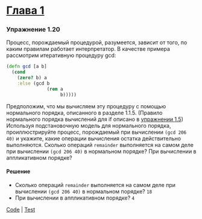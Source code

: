 # [Глава 1](../index.md#Глава-1-Построение-абстракций-с-помощью-процедур)

### Упражнение 1.20
Процесс, порождаемый процедурой, разумеется, зависит от того, по каким правилам работает интерпретатор. В качестве примера рассмотрим итеративную процедуру gcd:
```clojure
(defn gcd [a b]
  (cond
    (zero? b) a
    :else (gcd b
               (rem a
                    b)))))
```
Предположим, что мы вычисляем эту процедуру с помощью нормального порядка, описанного в разделе 1.1.5. (Правило нормального порядка вычислений для if описано в [упражнении 1.5](./ex_1_05.md)) Используя подстановочную модель для нормального порядка, проиллюстрируйте процесс, порождаемый при вычислении `(gcd 206 40)` и укажите, какие операции вычисления остатка действительно выполняются. Сколько операций `remainder` выполняется на самом деле при вычислении `(gcd 206 40)` в нормальном порядке? При вычислении в аппликативном порядке?

#### Решение
- Сколько операций `remainder` выполняется на самом деле при вычислении `(gcd 206 40)` в нормальном порядке? `18`
- При вычислении в аппликативном порядке? `4`

[Code](../../src/sicp/chapter01/1_20.clj) | [Test](../../test/sicp/chapter01/1_20_test.clj)
